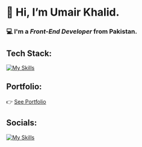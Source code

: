 # 👋 Hi, I’m **Umair Khalid**.
###  💻 I'm a **_Front-End Developer_** from Pakistan.
## Tech Stack:
[![My Skills](https://skillicons.dev/icons?i=html,css,js,react,redux,tailwind,materialui,bootstrap)](https://skillicons.dev)
## Portfolio:
👉 [See Portfolio](https://umairdev.netlify.app/)
## Socials:
[![My Skills](https://skillicons.dev/icons?i=linkedin)](https://www.linkedin.com/in/umair-khalid-dev1/)
<!---
umairKhalid5/umairKhalid5 is a ✨ special ✨ repository because its `README.md` (this file) appears on your GitHub profile.
You can click the Preview link to take a look at your changes.
--->
